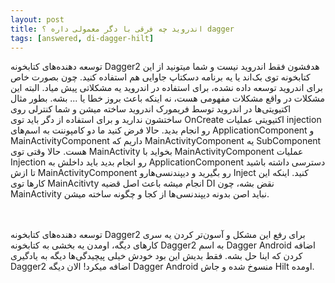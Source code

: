 ```yaml
---
layout: post
title: ‫dagger اندروید چه فرقی با دگر معمولی داره ؟
tags: [answered, di-dagger-hilt]
---
```




<!-- comment #715354047 -->

توسعه دهنده‌های کتابخونه Dagger2 هدفشون فقط اندروید نیست و شما میتونید از این کتابخونه توی بک‌اند یا یه برنامه دسکتاپ جاوایی هم استفاده کنید. چون بصورت خاص برای اندروید توسعه داده نشده، برای استفاده در اندروید یه مشکلاتی پیش میاد. البته این مشکلات در واقع مشکلات مفهومی هست، نه اینکه باعث بروز خطا یا ... بشه. بطور مثال اکتیویتی‌ها در اندروید توسط فریمورک اندروید ساخته میشن و شما کنترلی روی ساختشون ندارید و برای استفاده از دگر باید توی OnCreate اکتیویتی عملیات injection رو  انجام بدید.  حالا فرض کنید ما دو کامپوننت به اسم‌های ApplicationComponent و MainActivityComponent داریم که MainActivityComponent یه SubComponent هست.
حالا وقتی توی MainActivity بخواید با MainActivityComponent عملیات Injection رو انجام بدید باید داخلش به ApplicationComponent دسترسی داشته باشید تا ازش MainActivityComponent رو بگیرید و دیپندنسی‌هارو Inject کنید. اینکه این کارها توی MainAcitivty انجام میشه باعث اصل قضیه DI نقض بشه، چون MainActivity نباید اصن بدونه دیپندنسی‌ها از کجا و چگونه ساخته میشن.

<br/>
<br/>
توسعه دهنده‌های کتابخونه Dagger2 برای رفع این مشکل و آسون‌تر کردن یه سری کارهای دیگه، اومدن یه بخشی به کتابخونه Dagger2 به اسم Dagger Android اضافه کردن که اینا حل بشه. فقط بدیش این بود خودش خیلی پیچیدگی‌ها دیگه به یادگیری Dagger2 اضافه میکرد! الان دیگه Dagger Android منسوخ شده و جاش Hilt اومده. 



